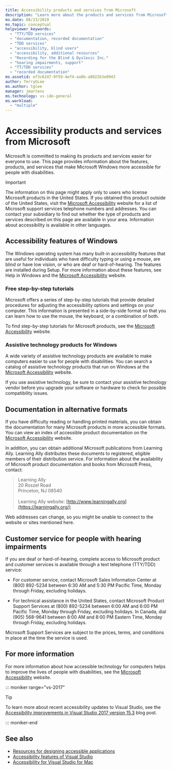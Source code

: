 ```yaml
---
title: Accessibility products and services from Microsoft
description: "Learn more about the products and services from Microsoft that can help make our operating systems, programs, and applications more accessible for everyone to use, including people with disabilities."
ms.date: 08/23/2019
ms.topic: conceptual
helpviewer_keywords:
  - "TTY/TDD services"
  - "documentation, recorded documentation"
  - "TDD services"
  - "accessibility, blind users"
  - "accessibility, additional resources"
  - "Recording for the Blind & Dyslexic Inc."
  - "hearing impairments, support"
  - "TT/TDD services"
  - "recorded documentation"
ms.assetid: ef3c6247-9f59-4ef4-aa8b-a8922b3e0943
author: TerryGLee
ms.author: tglee
manager: jmartens
ms.technology: vs-ide-general
ms.workload:
  - "multiple"
---
```

# Accessibility products and services from Microsoft

Microsoft is committed to making its products and services easier for everyone to use. This page provides information about the features, products, and services that make Microsoft Windows more accessible for people with disabilities.

> [!IMPORTANT]
> The information on this page might apply only to users who license Microsoft products in the United States. If you obtained this product outside of the United States, visit the [Microsoft Accessibility](https://www.microsoft.com/accessibility/) website for a list of Microsoft support services telephone numbers and addresses. You can contact your subsidiary to find out whether the type of products and services described on this page are available in your area. Information about accessibility is available in other languages.

## <a name="windows"></a> Accessibility features of Windows

The Windows operating system has many built-in accessibility features that are useful for individuals who have difficulty typing or using a mouse, are blind or have low vision, or who are deaf or hard-of-hearing. The features are installed during Setup. For more information about these features, see Help in Windows and the [Microsoft Accessibility](https://www.microsoft.com/accessibility/) website.

### Free step-by-step tutorials

Microsoft offers a series of step-by-step tutorials that provide detailed procedures for adjusting the accessibility options and settings on your computer. This information is presented in a side-by-side format so that you can learn how to use the mouse, the keyboard, or a combination of both.

To find step-by-step tutorials for Microsoft products, see the [Microsoft Accessibility](https://www.microsoft.com/accessibility/) website.

### Assistive technology products for Windows

A wide variety of assistive technology products are available to make computers easier to use for people with disabilities. You can search a catalog of assistive technology products that run on Windows at the [Microsoft Accessibility](https://www.microsoft.com/accessibility/) website.

If you use assistive technology, be sure to contact your assistive technology vendor before you upgrade your software or hardware to check for possible compatibility issues.

## <a name="altfortmats"></a> Documentation in alternative formats

If you have difficulty reading or handling printed materials, you can obtain the documentation for many Microsoft products in more accessible formats. You can view an index of accessible product documentation on the [Microsoft Accessibility](https://www.microsoft.com/accessibility/) website.

In addition, you can obtain additional Microsoft publications from Learning Ally. Learning Ally distributes these documents to registered, eligible members of their distribution service. For information about the availability of Microsoft product documentation and books from Microsoft Press, contact:

> Learning Ally<br />
> 20 Roszel Road<br /> Princeton, NJ 08540<br /><br /> Learning Ally website: [http://www.learningally.org](https://learningally.org/)

Web addresses can change, so you might be unable to connect to the website or sites mentioned here.

## <a name="hearing"></a> Customer service for people with hearing impairments

If you are deaf or hard-of-hearing, complete access to Microsoft product and customer services is available through a text telephone (TTY/TDD) service:

- For customer service, contact Microsoft Sales Information Center at (800) 892-5234 between 6:30 AM and 5:30 PM Pacific Time, Monday through Friday, excluding holidays.

- For technical assistance in the United States, contact Microsoft Product Support Services at (800) 892-5234 between 6:00 AM and 6:00 PM Pacific Time, Monday through Friday, excluding holidays. In Canada, dial (905) 568-9641 between 8:00 AM and 8:00 PM Eastern Time, Monday through Friday, excluding holidays.

Microsoft Support Services are subject to the prices, terms, and conditions in place at the time the service is used.

## <a name="moreinfo"></a> For more information

For more information about how accessible technology for computers helps to improve the lives of people with disabilities, see the [Microsoft Accessibility](https://www.microsoft.com/accessibility/) website.

::: moniker range="vs-2017"

> [!TIP]
> To learn more about recent accessibility updates to Visual Studio, see the [Accessibility improvements in Visual Studio 2017 version 15.3](https://devblogs.microsoft.com/visualstudio/accessibility-improvements-in-visual-studio-2017-version-15-3/) blog post.

::: moniker-end

## See also

* [Resources for designing accessible applications](../../ide/reference/resources-for-designing-accessible-applications.md)
* [Accessibility features of Visual Studio](../../ide/reference/accessibility-features-of-visual-studio.md)
* [Accessibility for Visual Studio for Mac](/visualstudio/mac/accessibility)
